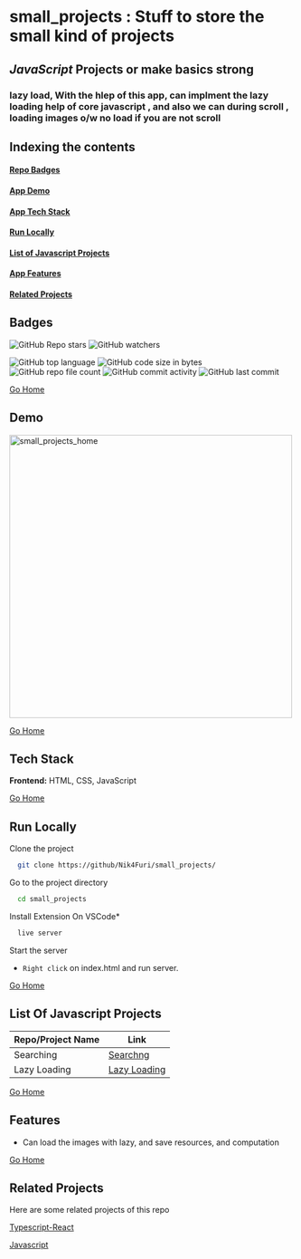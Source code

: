 # <h1 id="small_projects"> small_projects : Stuff to store the small kind of projects </h1>
## *JavaScript* Projects or make basics strong
### **lazy load**, With the hlep of this app, can implment the lazy loading help of core javascript , and also we can during scroll , loading images o/w no load if you are not scroll

## Indexing the contents
####   <p><a href="#badges" > Repo Badges</a></p>
####   <p><a href="#demo" >App Demo</a></p>
####   <p><a href="#stack" >App Tech Stack</a></p>
####   <p><a href="#runLocally" >Run Locally</a></p>
####   <p><a href="#listRef" >List of Javascript Projects</a></p>
####   <p><a href="#features" >App Features</a></p>
####   <p><a href="#relatedProjects" >Related Projects</a></p>

## <h2 id="badges" >Badges </h2>

![GitHub Repo stars](https://img.shields.io/github/stars/Nik4Furi/small_projects?style=social) ![GitHub watchers](https://img.shields.io/github/watchers/Nik4Furi/small_projects?style=social)

![GitHub top language](https://img.shields.io/github/languages/top/Nik4Furi/small_projects)   ![GitHub code size in bytes](https://img.shields.io/github/languages/code-size/Nik4Furi/small_projects?style=flat-square) ![GitHub repo file count](https://img.shields.io/github/directory-file-count/Nik4Furi/small_projects) 
![GitHub commit activity](https://img.shields.io/github/commit-activity/m/Nik4Furi/small_projects)   ![GitHub last commit](https://img.shields.io/github/last-commit/Nik4Furi/small_projects)

<a href="#small_projects">Go Home </a>


## <h2 id="demo" >Demo </h2>

<p text-align=left>
  <img src="https://user-images.githubusercontent.com/91304976/203494510-77735dad-2653-4835-8d86-8915b384abeb.gif" width="500" height="" alt="small_projects_home"/>
      
</p>

<a href="#small_projects">Go Home </a>


## <h2 id="stack" >Tech Stack </h2>


**Frontend:** HTML, CSS, JavaScript

<a href="#small_projects">Go Home </a>



## <h2 id="runLocally" >Run Locally </h2>

Clone the project

```bash
  git clone https://github/Nik4Furi/small_projects/
```

Go to the project directory

```bash
  cd small_projects
```

Install Extension On VSCode*

```bash
  live server
```

Start the server

- `Right click` on index.html and run server.

<a href="#small_projects">Go Home </a>

## <h2 id="listRef">List Of Javascript Projects </h2>

| Repo/Project Name   |           Link                  |
| ----------------- | -------------------------------------|
| Searching |  [Searchng]() |
| Lazy Loading |  [Lazy Loading]() |

<a href="#small_projects">Go Home </a>

## <h2 id="features">Features </h2>

- Can load the images with lazy, and save resources, and computation

<a href="#small_projects">Go Home </a>



## <h2 id="relatedProjects" >Related Projects </h2>

Here are some related projects of this repo

[Typescript-React](https://github.com/Nik4Furi/inotes_api)

[Javascript](https://github.com/Nik4Furi/urlShortener_api)

